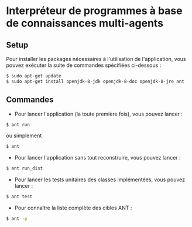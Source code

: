 # Interpréteur de programmes à base de connaissances multi-agents

## Setup
Pour installer les packages nécessaires à l'utilisation de l'application, vous pouvez exécuter la suite de commandes spécifiées ci-dessous :
```sh
$ sudo apt-get update
$ sudo apt-get install openjdk-8-jdk openjdk-8-doc openjdk-8-jre ant
```

## Commandes
- Pour lancer l'application (la toute première fois), vous pouvez lancer :
```bash
$ ant run
```
ou simplement
```bash
$ ant
```
- Pour lancer l'application sans tout reconstruire, vous pouvez lancer :
```bash
$ ant run_dist
```

- Pour lancer les tests unitaires des classes implémentées, vous pouvez lancer :
```bash
$ ant test
```

- Pour connaître la liste complète des cibles ANT :
```bash
$ ant -p
```
